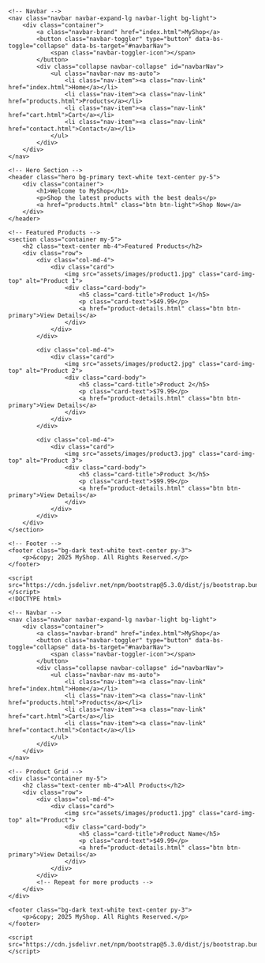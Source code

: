 <!DOCTYPE html>
<html lang="en">
<head>
    <meta charset="UTF-8">
    <meta name="viewport" content="width=device-width, initial-scale=1.0">
    <title>E-Commerce Homepage</title>
    <link href="https://cdn.jsdelivr.net/npm/bootstrap@5.3.0/dist/css/bootstrap.min.css" rel="stylesheet">
    <link rel="stylesheet" href="assets/css/style.css">
  <style>
    body {
    font-family: Arial, sans-serif;
}

.hero {
    background: url('../images/hero-bg.jpg') no-repeat center center/cover;
}

.card img {
    height: 250px;
    object-fit: cover;
}
  </style>
</head>
<body>

    <!-- Navbar -->
    <nav class="navbar navbar-expand-lg navbar-light bg-light">
        <div class="container">
            <a class="navbar-brand" href="index.html">MyShop</a>
            <button class="navbar-toggler" type="button" data-bs-toggle="collapse" data-bs-target="#navbarNav">
                <span class="navbar-toggler-icon"></span>
            </button>
            <div class="collapse navbar-collapse" id="navbarNav">
                <ul class="navbar-nav ms-auto">
                    <li class="nav-item"><a class="nav-link" href="index.html">Home</a></li>
                    <li class="nav-item"><a class="nav-link" href="products.html">Products</a></li>
                    <li class="nav-item"><a class="nav-link" href="cart.html">Cart</a></li>
                    <li class="nav-item"><a class="nav-link" href="contact.html">Contact</a></li>
                </ul>
            </div>
        </div>
    </nav>

    <!-- Hero Section -->
    <header class="hero bg-primary text-white text-center py-5">
        <div class="container">
            <h1>Welcome to MyShop</h1>
            <p>Shop the latest products with the best deals</p>
            <a href="products.html" class="btn btn-light">Shop Now</a>
        </div>
    </header>

    <!-- Featured Products -->
    <section class="container my-5">
        <h2 class="text-center mb-4">Featured Products</h2>
        <div class="row">
            <div class="col-md-4">
                <div class="card">
                    <img src="assets/images/product1.jpg" class="card-img-top" alt="Product 1">
                    <div class="card-body">
                        <h5 class="card-title">Product 1</h5>
                        <p class="card-text">$49.99</p>
                        <a href="product-details.html" class="btn btn-primary">View Details</a>
                    </div>
                </div>
            </div>

            <div class="col-md-4">
                <div class="card">
                    <img src="assets/images/product2.jpg" class="card-img-top" alt="Product 2">
                    <div class="card-body">
                        <h5 class="card-title">Product 2</h5>
                        <p class="card-text">$79.99</p>
                        <a href="product-details.html" class="btn btn-primary">View Details</a>
                    </div>
                </div>
            </div>

            <div class="col-md-4">
                <div class="card">
                    <img src="assets/images/product3.jpg" class="card-img-top" alt="Product 3">
                    <div class="card-body">
                        <h5 class="card-title">Product 3</h5>
                        <p class="card-text">$99.99</p>
                        <a href="product-details.html" class="btn btn-primary">View Details</a>
                    </div>
                </div>
            </div>
        </div>
    </section>

    <!-- Footer -->
    <footer class="bg-dark text-white text-center py-3">
        <p>&copy; 2025 MyShop. All Rights Reserved.</p>
    </footer>

    <script src="https://cdn.jsdelivr.net/npm/bootstrap@5.3.0/dist/js/bootstrap.bundle.min.js"></script>
    <!DOCTYPE html>
<html lang="en">
<head>
    <meta charset="UTF-8">
    <meta name="viewport" content="width=device-width, initial-scale=1.0">
    <title>Products - MyShop</title>
    <link href="https://cdn.jsdelivr.net/npm/bootstrap@5.3.0/dist/css/bootstrap.min.css" rel="stylesheet">
</head>
<body>

    <!-- Navbar -->
    <nav class="navbar navbar-expand-lg navbar-light bg-light">
        <div class="container">
            <a class="navbar-brand" href="index.html">MyShop</a>
            <button class="navbar-toggler" type="button" data-bs-toggle="collapse" data-bs-target="#navbarNav">
                <span class="navbar-toggler-icon"></span>
            </button>
            <div class="collapse navbar-collapse" id="navbarNav">
                <ul class="navbar-nav ms-auto">
                    <li class="nav-item"><a class="nav-link" href="index.html">Home</a></li>
                    <li class="nav-item"><a class="nav-link" href="products.html">Products</a></li>
                    <li class="nav-item"><a class="nav-link" href="cart.html">Cart</a></li>
                    <li class="nav-item"><a class="nav-link" href="contact.html">Contact</a></li>
                </ul>
            </div>
        </div>
    </nav>

    <!-- Product Grid -->
    <div class="container my-5">
        <h2 class="text-center mb-4">All Products</h2>
        <div class="row">
            <div class="col-md-4">
                <div class="card">
                    <img src="assets/images/product1.jpg" class="card-img-top" alt="Product">
                    <div class="card-body">
                        <h5 class="card-title">Product Name</h5>
                        <p class="card-text">$49.99</p>
                        <a href="product-details.html" class="btn btn-primary">View Details</a>
                    </div>
                </div>
            </div>
            <!-- Repeat for more products -->
        </div>
    </div>

    <footer class="bg-dark text-white text-center py-3">
        <p>&copy; 2025 MyShop. All Rights Reserved.</p>
    </footer>

    <script src="https://cdn.jsdelivr.net/npm/bootstrap@5.3.0/dist/js/bootstrap.bundle.min.js"></script>


</body>
</html>

